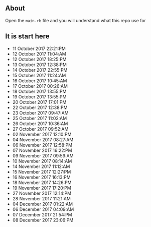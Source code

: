 ## About
Open the `main.rb` file and you will understand what this repo use for

## It is start here
- 11 October 2017 22:21:PM
- 12 October 2017 11:04:AM
- 12 October 2017 18:25:PM
- 13 October 2017 12:38:PM
- 14 October 2017 22:55:PM
- 15 October 2017 11:24:AM
- 16 October 2017 10:45:AM
- 17 October 2017 00:26:AM
- 18 October 2017 13:55:PM
- 19 October 2017 13:55:PM
- 20 October 2017 17:01:PM
- 22 October 2017 12:38:PM
- 23 October 2017 09:47:AM
- 25 October 2017 11:02:AM
- 26 October 2017 10:36:AM
- 27 October 2017 09:52:AM
- 02 November 2017 12:10:PM
- 04 November 2017 08:27:AM
- 06 November 2017 12:58:PM
- 07 November 2017 16:22:PM
- 09 November 2017 09:59:AM
- 10 November 2017 08:14:AM
- 14 November 2017 11:12:AM
- 15 November 2017 12:27:PM
- 16 November 2017 16:13:PM
- 18 November 2017 14:26:PM
- 19 November 2017 17:20:PM
- 27 November 2017 12:14:PM
- 28 November 2017 11:21:AM
- 04 December 2017 01:22:AM
- 06 December 2017 04:09:AM
- 07 December 2017 21:54:PM
- 08 December 2017 23:06:PM
